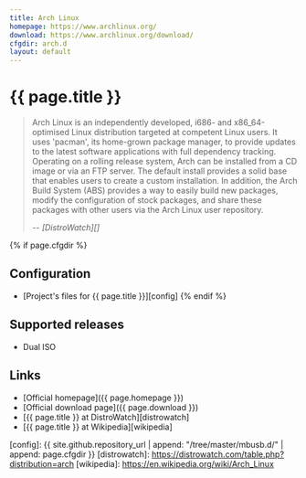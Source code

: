 ```yaml
---
title: Arch Linux
homepage: https://www.archlinux.org/
download: https://www.archlinux.org/download/
cfgdir: arch.d
layout: default
---
```


# {{ page.title }}

> Arch Linux is an independently developed, i686- and x86_64-optimised Linux
> distribution targeted at competent Linux users. It uses 'pacman', its
> home-grown package manager, to provide updates to the latest software
> applications with full dependency tracking. Operating on a rolling release
> system, Arch can be installed from a CD image or via an FTP server. The
> default install provides a solid base that enables users to create a custom
> installation. In addition, the Arch Build System (ABS) provides a way to
> easily build new packages, modify the configuration of stock packages, and
> share these packages with other users via the Arch Linux user repository.
>
> -- <cite markdown="1">[DistroWatch][]</cite>


{% if page.cfgdir %}
## Configuration

- [Project's files for {{ page.title }}][config]
{% endif %}


## Supported releases

- Dual ISO


## Links

- [Official homepage]({{ page.homepage }})
- [Official download page]({{ page.download }})
- [{{ page.title }} at DistroWatch][distrowatch]
- [{{ page.title }} at Wikipedia][wikipedia]


[config]: {{ site.github.repository_url | append: "/tree/master/mbusb.d/" | append: page.cfgdir }}
[distrowatch]: https://distrowatch.com/table.php?distribution=arch
[wikipedia]: https://en.wikipedia.org/wiki/Arch_Linux
